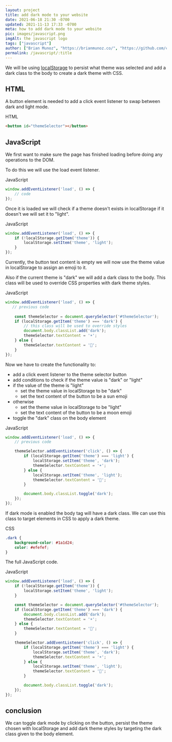 ```yaml
---
layout: project
title: add dark mode to your website
date: 2021-06-18 21:30 -0700
updated: 2021-11-13 17:33 -0700
meta: how to add dark mode to your website 
pic: images/javascript.png
imgAlt: the javascript logo
tags: ["javascript"]
author: ["Brian Munoz", "https://brianmunoz.co/", "https://github.com/colorlessenergy"]
permalink: /javascript/:title
---
```


We will be using [localStorage](/javascript/what-is-localstorage) to persist what theme was selected and add a dark class to the body to create a dark theme with CSS.

## HTML

A button element is needed to add a click event listener to swap between dark and light mode.

<p class="highlight__file-desc">
HTML
</p>

```html
<button id="themeSelector"></button>
```

## JavaScript

We first want to make sure the page has finished loading before doing any operations to the DOM. 

To do this we will use the <span class="highlight__code">load</span> event listener.

<p class="highlight__file-desc">
JavaScript
</p>

```javascript
window.addEventListener('load', () => {
    // code
});
```

Once it is loaded we will check if a theme doesn't exists in localStorage if it doesn't we will set it to "light".

<p class="highlight__file-desc">
JavaScript
</p>

```javascript
window.addEventListener('load', () => {
    if (!localStorage.getItem('theme')) {
        localStorage.setItem('theme', 'light');
    }
});
```

Currently, the button text content is empty we will now use the <span class="highlight__code">theme</span> value in localStorage to assign an emoji to it.

Also if the current theme is "dark" we will add a dark class to the <span class="highlight__code">body</span>. This class will be used to override CSS properties with dark theme styles. 

<p class="highlight__file-desc">
JavaScript
</p>

```javascript
window.addEventListener('load', () => {
   // previous code
   
    const themeSelector = document.querySelector('#themeSelector');
    if (localStorage.getItem('theme') === 'dark') {
        // this class will be used to override styles
        document.body.classList.add('dark');
        themeSelector.textContent = '☀️';
    } else {
        themeSelector.textContent = '🌙️';
    }
});
```

Now we have to create the functionality to:

* add a click event listener to the theme selector button
* add conditions to check if the theme value is "dark" or "light" 
* if the value of the theme is "light"
    * set the theme value in localStorage to be "dark"
    * set the text content of the button to be a sun emoji
* otherwise
    * set the theme value in localStorage to be "light"
    * set the text content of the button to be a moon emoji
* toggle the "dark" class on the body element

<p class="highlight__file-desc">
JavaScript
</p>

```javascript
window.addEventListener('load', () => {
    // previous code

    themeSelector.addEventListener('click', () => {
        if (localStorage.getItem('theme') === 'light') {
            localStorage.setItem('theme', 'dark');
            themeSelector.textContent = '☀️';
        } else {
            localStorage.setItem('theme', 'light');
            themeSelector.textContent = '🌙️';
        }

        document.body.classList.toggle('dark');
    });
});
```

If dark mode is enabled the <span class="highlight__code">body</span> tag will have a dark class. We can use this class to target elements in <span class="highlight__code">CSS</span> to apply a dark theme.

<p class="highlight__file-desc">
CSS
</p>

```css
.dark {
    background-color: #1a1d24; 
    color: #efefef;
}
```

The full <span class="highlight__code">JavaScript</span> code.

<p class="highlight__file-desc">
JavaScript
</p>

```javascript
window.addEventListener('load', () => {
    if (!localStorage.getItem('theme')) {
        localStorage.setItem('theme', 'light');
    }

    const themeSelector = document.querySelector('#themeSelector');
    if (localStorage.getItem('theme') === 'dark') {
        document.body.classList.add('dark');
        themeSelector.textContent = '☀️';
    } else {
        themeSelector.textContent = '🌙️';
    }

    themeSelector.addEventListener('click', () => {
        if (localStorage.getItem('theme') === 'light') {
            localStorage.setItem('theme', 'dark');
            themeSelector.textContent = '☀️';
        } else {
            localStorage.setItem('theme', 'light');
            themeSelector.textContent = '🌙️';
        }

        document.body.classList.toggle('dark');
    });
});
```

## conclusion

We can toggle dark mode by clicking on the button, persist the theme chosen with localStorage and add dark theme styles by targeting the dark class given to the <span class="highlight__code">body</span> element.